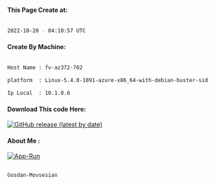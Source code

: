 
   
#### This Page Create at:

```bash

2022-10-20 - 04:10:57 UTC

```

#### Create By Machine:

```bash

Host Name : fv-az372-702

platform  : Linux-5.4.0-1091-azure-x86_64-with-debian-buster-sid

Ip Local  : 10.1.0.6

```
#### Download This code Here:

[![GitHub release (latest by date)](https://img.shields.io/github/v/release/Gosdan-Movsesian/Gosdan?style=for-the-badge&label=Download)](https://github.com/Gosdan-Movsesian/Gosdan/releases) 

</p> 

#### About Me :

[![App-Run](https://github.com/Gosdan-Movsesian/Gosdan/actions/workflows/App-Run.yml/badge.svg)](https://github.com/Gosdan-Movsesian/Gosdan/actions/workflows/App-Run.yml)

```bash

Gosdan-Movsesian

```

